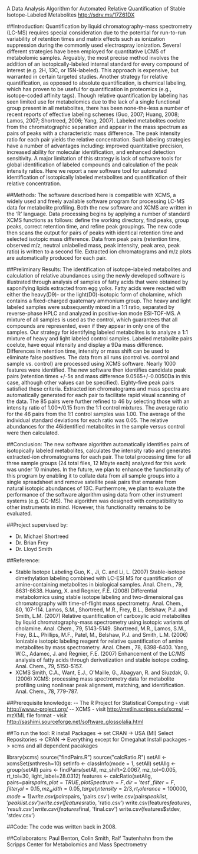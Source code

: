 A Data Analysis Algorithm for Automated Relative Quantification of Stable Isotope-Labeled Metabolites
http://sdrv.ms/17Z61DX


##Introduction:
Quantification by liquid chromatography-mass spectrometry (LC-MS) requires special consideration due to the potential for run-to-run variability of retention times and matrix effects such as ionization suppression during the commonly used electrospray ionization. Several different strategies have been employed for quantitative LCMS of metabolomic samples. Arguably, the most precise method involves the addition of an isotopically-labeled internal standard for every compound of interest (e.g. 2H, 13C, or 15N-labeled). This approach is expensive, but warranted in certain targeted studies. Another strategy for relative quantification, as opposed to absolute quantification, is chemical labeling, which has proven to be useful for quantification in proteomics (e.g., isotope-coded affinity tags). Though relative quantification by labeling has seen limited use for metabolomics due to the lack of a single functional group present in all metabolites, there has been none-the-less a number of recent reports of effective labeling schemes (Guo, 2007; Huang, 2008; Lamos, 2007; Shortreed, 2006; Yang, 2007). Labeled metabolites coelute from the chromatographic separation and appear in the mass spectrum as pairs of peaks with a characteristic mass difference. The peak intensity ratio for each pair yields the relative concentration. Such labeling strategies have a number of advantages including: improved quantitative precision, increased ability for molecular identification, and enhanced detection sensitivity. A major limitation of this strategy is lack of software tools for global identification of labeled compounds and calculation of the peak intensity ratios. Here we report a new software tool for automated identification of isotopically labeled metabolites and quantification of their relative concentration.

##Methods:
The software described here is compatible with XCMS, a widely used and freely available software program for processing LC-MS data for metabolite profiling. Both the new software and XCMS are written in the ‘R’ language. Data processing begins by applying a number of standard XCMS functions as follows: define the working directory, find peaks, group peaks, correct retention time, and refine peak groupings. The new code then scans the output for pairs of peaks with identical retention time and selected isotopic mass difference. Data from peak pairs (retention time, observed m/z, neutral unlabelled mass, peak intensity, peak area, peak ratio) is written to a second file. Extracted ion chromatograms and m/z plots are automatically produced for each pair.

##Preliminary Results:
The identification of isotope-labeled metabolites and calculation of relative abundances using the newly developed software is illustrated through analysis of samples of fatty acids that were obtained by saponifying lipids extracted from egg yolks. Fatty acids were reacted with either the heavy(D9)- or the light(D0)-isotopic form of cholamine, which contains a fixed-charged quaternary ammonium group. The heavy and light labeled samples were subsequently mixed in a 1:1 ratio, separated by reverse-phase HPLC and analyzed in positive-ion mode ESI-TOF-MS. A mixture of all samples is used as the control, which guarantees that all compounds are represented, even if they appear in only one of the samples. Our strategy for identifying labeled metabolites is to analyze a 1:1 mixture of heavy and light labeled control samples. Labeled metabolite pairs coelute, have equal intensity and display a 9Da mass difference. Differences in retention time, intensity or mass shift can be used to eliminate false positives. The data from all runs (control vs. control and sample vs. control) are processed using XCMS software. Nearly 1000 features were identified. The new software then identifies candidate peak pairs (retention times +/-5s and mass difference 9.0565+/-0.0050Da in this case, although other values can be specified). Eighty-five peak pairs satisfied these criteria. Extracted ion chromatograms and mass spectra are automatically generated for each pair to facilitate rapid visual scanning of the data. The 85 pairs were further refined to 46 by selecting those with an intensity ratio of 1.00+/0.15 from the 1:1 control mixtures. The average ratio for the 46 pairs from the 1:1 control samples was 1.00. The average of the individual standard deviations for each ratio was 0.05. The relative abundances for the 46identified metabolites in the sample versus control were then calculated.

##Conclusion:
The new software algorithm automatically identifies pairs of isotopically labeled metabolites, calculates the intensity ratio and generates extracted-ion chromatograms for each pair. The total processing time for all three sample groups (24 total files, 12 Mbyte each) analyzed for this work was under 10 minutes. In the future, we plan to enhance the functionality of this program by enabling it to collate data from all sample groups into a single spreadsheet and remove satellite peak pairs that emanate from natural isotopic abundances of 13C. Furthermore, we plan to evaluate the performance of the software algorithm using data from other instrument systems (e.g. GC-MS). The algorithm was designed with compatibility to other instruments in mind. However, this functionality remains to be evaluated.


##Project supervised by:
- Dr. Michael Shortreed
- Dr. Brian Frey
- Dr. Lloyd Smith


##Reference:
- Stable Isotope Labeling
Guo, K., Ji, C. and Li, L. (2007) Stable-isotope dimethylation labeling combined with LC-ESI MS for quantification of amine-containing metabolites in biological samples. Anal. Chem., 79, 8631-8638.
Huang, X. and Regnier, F.E. (2008) Differential metabolomics using stable isotope labeling and two-dimensional gas chromatography with time-of-flight mass spectrometry. Anal. Chem., 80, 107-114.
Lamos, S.M., Shortreed, M.R., Frey, B.L., Belshaw, P.J. and Smith, L.M. (2007) Relative quantification of carboxylic acid metabolites by liquid chromatography-mass spectrometry using isotopic variants of cholamine. Anal. Chem., 79, 5143-5149.
Shortreed, M.R., Lamos, S.M., Frey, B.L., Phillips, M.F., Patel, M., Belshaw, P.J. and Smith, L.M. (2006) Ionizable isotopic labeling reagent for relative quantification of amine metabolites by mass spectrometry. Anal. Chem., 78, 6398-6403.
Yang, W.C., Adamec, J. and Regnier, F.E. (2007) Enhancement of the LC/MS analysis of fatty acids through derivatization and stable isotope coding. Anal. Chem., 79, 5150-5157.
- XCMS
Smith, C.A., Want, E.J., O'Maille, G., Abagyan, R. and Siuzdak, G. (2006) XCMS: processing mass spectrometry data for metabolite profiling using nonlinear peak alignment, matching, and identification. Anal. Chem., 78, 779-787.


##Prerequisite knowledge:
-- The R Project for Statistical Computing - visit http://www.r-project.org/
-- XCMS - visit http://metlin.scripps.edu/xcms/
-- mzXML file format - visit http://sashimi.sourceforge.net/software_glossolalia.html


##To run the tool:
R install
Packages -> set CRAN -> USA (MI)
Select Repositories -> CRAN -> Everything except for Omegahat
Install packages -> xcms and all dependent pacakages

library(xcms)
source("findPairs.R")
source("calcRatio.R")
setAll     <- xcmsSet(snthresh=10)
setInfo    <- classInfo(mode = 1, setAll)
setAllg    <- group(setAll)
pairs      <- findPairs(setAll, mz_shift=2.0067, mz_tol=0.005, rt_tol=30, light_label=28.0312)
features   <- calcRatio(setAllg, pairs=pairs$pairs, plot=TRUE, plotSpectrum=F, dir='test',
                        filter=F, filter_tol=0.15, mz_width=0.05, target_intensity=2/3, rt_tolerance=100000, mode = 1)
write.csv(pairs$pairs,       'pairs.csv')
write.csv(pairs$peaklist,    'peaklist.csv')
write.csv(features$ratio,    'ratio.csv')
write.csv(features$features, 'result.csv')
write.csv(features$final,    'final.csv')
write.csv(features$stdev,    'stdev.csv')


##Code:
The code was written back in 2008.


##Collaborators:
Paul Benton, Colin Smith, Ralf Tautenhahn from the Scripps Center for Metabolomics and Mass Spectrometry
